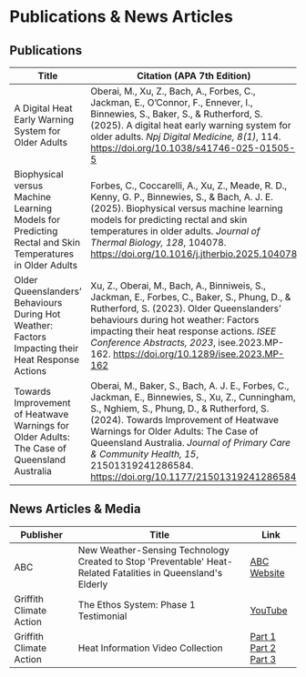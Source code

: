 # Publications & News Articles

## Publications

| Title | Citation (APA 7th Edition) | Link |
|---|---|---|
| A Digital Heat Early Warning System for Older Adults | Oberai, M., Xu, Z., Bach, A., Forbes, C., Jackman, E., O’Connor, F., Ennever, I., Binnewies, S., Baker, S., & Rutherford, S. (2025). A digital heat early warning system for older adults. *Npj Digital Medicine, 8(1)*, 114. https://doi.org/10.1038/s41746-025-01505-5 | [DOI](https://doi.org/10.1038/s41746-025-01505-5) |
| Biophysical versus Machine Learning Models for Predicting Rectal and Skin Temperatures in Older Adults | Forbes, C., Coccarelli, A., Xu, Z., Meade, R. D., Kenny, G. P., Binnewies, S., & Bach, A. J. E. (2025). Biophysical versus machine learning models for predicting rectal and skin temperatures in older adults. *Journal of Thermal Biology, 128*, 104078. https://doi.org/10.1016/j.jtherbio.2025.104078 | [DOI](https://doi.org/10.1016/j.jtherbio.2025.104078) |
| Older Queenslanders’ Behaviours During Hot Weather: Factors Impacting their Heat Response Actions | Xu, Z., Oberai, M., Bach, A., Binniweis, S., Jackman, E., Forbes, C., Baker, S., Phung, D., & Rutherford, S. (2023). Older Queenslanders’ behaviours during hot weather: Factors impacting their heat response actions. *ISEE Conference Abstracts, 2023*, isee.2023.MP-162. https://doi.org/10.1289/isee.2023.MP-162 | [DOI](https://doi.org/10.1289/isee.2023.MP-162) |
| Towards Improvement of Heatwave Warnings for Older Adults: The Case of Queensland Australia | Oberai, M., Baker, S., Bach, A. J. E., Forbes, C., Jackman, E., Binnewies, S., Xu, Z., Cunningham, S., Nghiem, S., Phung, D., & Rutherford, S. (2024). Towards Improvement of Heatwave Warnings for Older Adults: The Case of Queensland Australia. *Journal of Primary Care & Community Health, 15*, 21501319241286584. https://doi.org/10.1177/21501319241286584 | [DOI](https://doi.org/10.1177/21501319241286584) |

## News Articles & Media

| Publisher | Title | Link |
|---|---|---|
| ABC | New Weather-Sensing Technology Created to Stop 'Preventable' Heat-Related Fatalities in Queensland's Elderly | [ABC Website](https://www.abc.net.au/news/2023-10-14/qld-heat-sensor-weather-tempreture-heatstroke-heatwave-ethos/102956974) |
| Griffith Climate Action | The Ethos System: Phase 1 Testimonial | [YouTube](https://www.youtube.com/watch?v=O1iXZhQ2row) |
| Griffith Climate Action | Heat Information Video Collection | [Part 1](https://www.youtube.com/watch?v=qjhvok5VXBA) <br> [Part 2](https://www.youtube.com/watch?v=N7GuYObkhLA) <br> [Part 3](https://www.youtube.com/watch?v=ZCZ73fkbq4o) |
